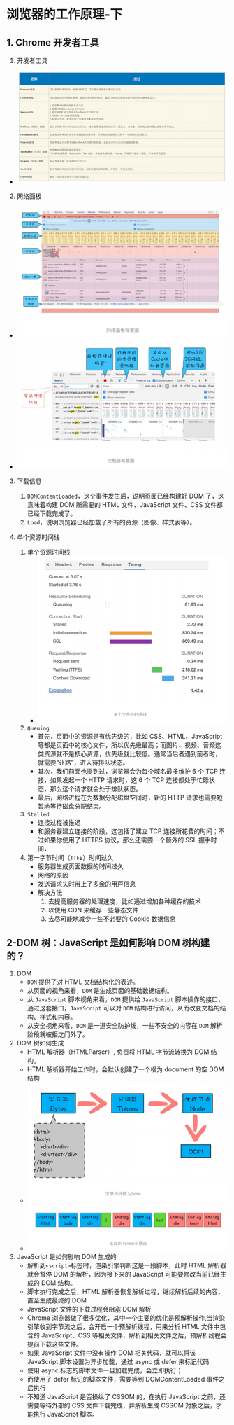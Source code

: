 # 浏览器的工作原理-下

## 1. Chrome 开发者工具

1. 开发者工具

- ![开发者工具](https://github.com/bearnew/picture/blob/master/markdown_v2/2021/%E6%B5%8F%E8%A7%88%E5%99%A8%E5%B7%A5%E4%BD%9C%E5%8E%9F%E7%90%86/chrome_dev.PNG?raw=true)

2. 网络面板

- ![网络面板](https://github.com/bearnew/picture/blob/master/markdown_v2/2021/%E6%B5%8F%E8%A7%88%E5%99%A8%E5%B7%A5%E4%BD%9C%E5%8E%9F%E7%90%86/chrome%E7%BD%91%E7%BB%9C%E9%9D%A2%E6%9D%BF.PNG?raw=true)
- ![控制器](https://github.com/bearnew/picture/blob/master/markdown_v2/2021/%E6%B5%8F%E8%A7%88%E5%99%A8%E5%B7%A5%E4%BD%9C%E5%8E%9F%E7%90%86/chrome%E6%8E%A7%E5%88%B6%E5%99%A8.PNG?raw=true)

3. 下载信息

   1. `DOMContentLoaded`，这个事件发⽣后，说明⻚⾯已经构建好 DOM 了，这意味着构建 DOM 所需要的 HTML ⽂件、JavaScript ⽂件、CSS ⽂件都已经下载完成了。
   2. `Load`，说明浏览器已经加载了所有的资源（图像、样式表等）。

4. 单个资源时间线
   1. 单个资源时间线
      - ![时间线](https://github.com/bearnew/picture/blob/master/markdown_v2/2021/%E6%B5%8F%E8%A7%88%E5%99%A8%E5%B7%A5%E4%BD%9C%E5%8E%9F%E7%90%86/chrome%E5%8D%95%E4%B8%AA%E6%96%87%E4%BB%B6%E6%97%B6%E9%97%B4%E7%BA%BF.PNG?raw=true)
   2. `Queuing`
      - ⾸先，⻚⾯中的资源是有优先级的，⽐如 CSS、HTML、JavaScript 等都是⻚⾯中的核⼼⽂件，所以优先级最⾼；⽽图⽚、视频、⾳频这类资源就不是核⼼资源，优先级就⽐较低。通常当后者遇到前者时，就需要“让路”，进⼊待排队状态。
      - 其次，我们前⾯也提到过，浏览器会为每个域名最多维护 6 个 TCP 连接，如果发起⼀个 HTTP 请求时，这 6 个 TCP 连接都处于忙碌状态，那么这个请求就会处于排队状态。
      - 最后，⽹络进程在为数据分配磁盘空间时，新的 HTTP 请求也需要短暂地等待磁盘分配结束。
   3. `Stalled`
      - 连接过程被推迟
      - 和服务器建⽴连接的阶段，这包括了建⽴ TCP 连接所花费的时间；不过如果你使⽤了 HTTPS 协议，那么还需要⼀个额外的 SSL 握⼿时间，
   4. 第⼀字节时间（`TTFB`）时间过久
      - 服务器⽣成⻚⾯数据的时间过久
      - ⽹络的原因
      - 发送请求头时带上了多余的⽤⼾信息
      - 解决方法
        1. 去提⾼服务器的处理速度，⽐如通过增加各种缓存的技术
        2. 以使⽤ CDN 来缓存⼀些静态⽂件
        3. 去尽可能地减少⼀些不必要的 Cookie 数据信息

## 2-DOM 树：JavaScript 是如何影响 DOM 树构建的？

1. DOM
   - `DOM` 提供了对 HTML ⽂档结构化的表述。
   - 从⻚⾯的视⻆来看，`DOM` 是⽣成⻚⾯的基础数据结构。
   - 从 `JavaScript` 脚本视⻆来看，`DOM` 提供给 `JavaScript` 脚本操作的接⼝，通过这套接⼝，`JavaScript` 可以对 `DOM` 结构进⾏访问，从⽽改变⽂档的结构、样式和内容。
   - 从安全视⻆来看，`DOM` 是⼀道安全防护线，⼀些不安全的内容在 `DOM` 解析阶段就被拒之⻔外了。
2. DOM 树如何生成
   - HTML 解析器（HTMLParser）, 负责将 HTML 字节流转换为 DOM 结构。
   - HTML 解析器开始⼯作时，会默认创建了⼀个根为 document 的空 DOM 结构
   - ![字节流转 DOM](https://github.com/bearnew/picture/blob/master/markdown_v2/2021/%E6%B5%8F%E8%A7%88%E5%99%A8%E5%B7%A5%E4%BD%9C%E5%8E%9F%E7%90%86/%E5%AD%97%E8%8A%82%E6%B5%81%E8%BD%ACDOM.PNG?raw=true)
   - ![字节流生成的 token](https://github.com/bearnew/picture/blob/master/markdown_v2/2021/%E6%B5%8F%E8%A7%88%E5%99%A8%E5%B7%A5%E4%BD%9C%E5%8E%9F%E7%90%86/%E5%AD%97%E8%8A%82%E6%B5%81%E7%94%9F%E6%88%90%E7%9A%84token.PNG?raw=true)
3. JavaScript 是如何影响 DOM ⽣成的
   - 解析到`<script>`标签时，渲染引擎判断这是⼀段脚本，此时 HTML 解析器就会暂停 DOM 的解析，因为接下来的 JavaScript 可能要修改当前已经⽣成的 DOM 结构。
   - 脚本执⾏完成之后，HTML 解析器恢复解析过程，继续解析后续的内容，直⾄⽣成最终的 DOM
   - JavaScript ⽂件的下载过程会阻塞 DOM 解析
   - Chrome 浏览器做了很多优化，其中⼀个主要的优化是预解析操作,当渲染引擎收到字节流之后，会开启⼀个预解析线程，⽤来分析 HTML ⽂件中包含的 JavaScript、CSS 等相关⽂件，解析到相关⽂件之后，预解析线程会提前下载这些⽂件。
   - 如果 JavaScript ⽂件中没有操作 DOM 相关代码，就可以将该 JavaScript 脚本设置为异步加载，通过 async 或 defer 来标记代码
   - 使⽤ async 标志的脚本⽂件⼀旦加载完成，会⽴即执⾏；
   - ⽽使⽤了 defer 标记的脚本⽂件，需要等到 DOMContentLoaded 事件之后执⾏
   - 不知道 JavaScript 是否操纵了 CSSOM 的，在执⾏ JavaScript 之前，还需要等待外部的 CSS ⽂件下载完成，并解析⽣成 CSSOM 对象之后，才能执⾏ JavaScript 脚本。
